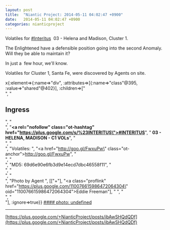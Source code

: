 ```yaml
---
layout: post
title:  "Niantic Project: 2014-05-11 04:02:47 +0900"
date:   2014-05-11 04:02:47 +0900
categories: nianticproject
---
```

Volatiles for  [#Interitus](https://plus.google.com/s/%23Interitus "")  03 - Helena and Madison, Cluster 1.

The Enlightened have a defensible position going into the second Anomaly. Will they be able to maintain it?

In just a  few hour, we'll know.

Volatiles for Cluster 1, Santa Fe, were discovered by Agents on site.

x{:element=>{:name=>"div", :attributes=>[{:name=>"class"@395, :value=>"shared"@402}], :children=>["<br />", "<h2>Ingress</h2>", "<br />", "<b><a rel=\"nofollow\" class=\"ot-hashtag\" href=\"https://plus.google.com/s/%23INTERITUS\">#INTERITUS</a></b>", "<b> 03 - HELENA, MADISON - C1 VOLs</b>", "<br />", "<br />", "Volatiles: ", "<a href=\"http://goo.gl/FwxuPw\" class=\"ot-anchor\">http://goo.gl/FwxuPw</a>", "<br />", "<br />", "MD5: 69d6e90e6fb3d9e14ecd7dbc46558f11", "<br />", "<br />", "<br />", "Photo by Agent ", [["+"], "<a class=\"proflink\" href=\"https://plus.google.com/110076615986472064304\" oid=\"110076615986472064304\">Eddie Freeman</a>"], " ", "<br />", "<br />"], :ignore=>true}}
[#### photo: undefined](https://lh4.googleusercontent.com/-GbMizKG2-hA/U253ayqUMjI/AAAAAAAAvus/i0qABGd3060/madison.jpg "")
- - -
[https://plus.google.com/+NianticProject/posts/ibAwSHQdQDf](https://plus.google.com/+NianticProject/posts/ibAwSHQdQDf)
